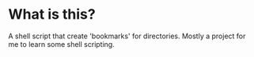 # What is this?
A shell script that create 'bookmarks' for directories.
Mostly a project for me to learn some shell scripting.
